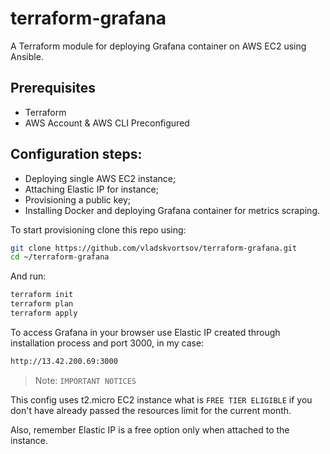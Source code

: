 # terraform-grafana
A Terraform module for deploying Grafana container on AWS EC2 using Ansible.


## Prerequisites
- Terraform
- AWS Account & AWS CLI Preconfigured

## Configuration steps:
- Deploying single AWS EC2 instance;
- Attaching Elastic IP for instance;
- Provisioning a public key;
- Installing Docker and deploying Grafana container for metrics scraping.

To start provisioning clone this repo using:

```sh
git clone https://github.com/vladskvortsov/terraform-grafana.git
cd ~/terraform-grafana
```
And run:

```sh
terraform init
terraform plan 
terraform apply
```

To access Grafana in your browser use Elastic IP created through installation process and port 3000, in my case:

```sh
http://13.42.200.69:3000
``` 


> Note: `IMPORTANT NOTICES`

This config uses t2.micro EC2 instance what is `FREE TIER ELIGIBLE` if you don't have already passed the resources limit for the current month.

Also, remember Elastic IP is a free option only when attached to the instance.
